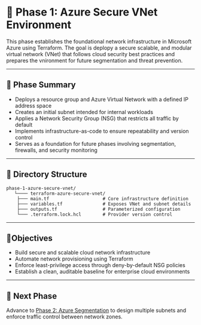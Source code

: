 # 📘 Phase 1: Azure Secure VNet Environment

This phase establishes the foundational network infrastructure in Microsoft Azure using Terraform. The goal is deplopy a secure scalable, and modular virtual network (VNet) that follows cloud security best practices and prepares the vnironment for future segmentation and threat prevention.

---

## 📄 Phase Summary

- Deploys a resource group and Azure Virtual Network with a defined IP address space
- Creates an initial subnet intended for internal workloads
- Applies a Network Security Group (NSG) that restricts all traffic by default
- Implements infrastructure-as-code to ensure repeatability and version control
- Serves as a foundation for future phases involving segmentation, firewalls, and security monitoring

---

## 📂 Directory Structure

```
phase-1-azure-secure-vnet/
   └──── terraform-azure-secure-vnet/   
    ├─── main.tf                    # Core infrastructure definition
    ├─── variables.tf               # Exposes VNet and subnet details
    ├─── outputs.tf                 # Parameterized configuration
    └─── .terraform.lock.hcl        # Provider version control

```

---

## 🎯Objectives

- Build secure and scalable cloud network infrastructure
- Automate network provisioning using Terraform
- Enforce least-privilege access through deny-by-default NSG policies
- Establish a clean, auditable baseline for enterprise cloud environments

---

## 🚀 Next Phase

Advance to [Phase 2: Azure Segmentation](../phase-2-azure-segmentation/) to design multiple subnets and enforce traffic control between network zones.
